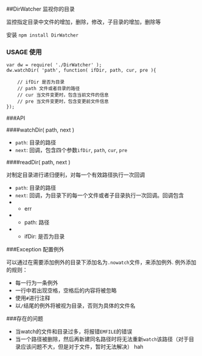 ##DirWatcher 监视你的目录

监控指定目录中文件的增加，删除，修改，子目录的增加，删除等

安装 `npm install DirWatcher`

### USAGE 使用

	var dw = require( './DirWatcher' );
	dw.watchDir( 'path', function( ifDir, path, cur, pre ){
		
		// ifDir 是否为目录
		// path 文件或者目录的路径
		// cur 当文件变更时，包含当前文件的信息
		// pre 当文件变更时，包含变更前文件信息	
	});
	
###API

####watchDir( path, next )

* `path`: 目录的路径
* `next`: 回调，包含四个参数`ifDir`, `path`, `cur`, `pre`

####readDir( path, next )

对制定目录进行递归便利，对每一个有效路径执行一次回调

* `path`: 目录的路径
* `next`: 回调，为目录下的每一个文件或者子目录执行一次回调。回调包含
* * err
* * path: 路径
* * ifDir: 是否为目录

###Exception 配置例外

可以通过在需要添加例外的目录下添加名为`.nowatch`文件，来添加例外. 例外添加的规则：

* 每一行为一条例外
* 一行中若出现空格，空格后的内容将被忽略
* 使用`#`进行注释
* 以`/`结尾的例外将被视为目录，否则为具体的文件名

###存在的问题

* 当watch的文件和目录过多，将报错`EMFILE`的错误
* 当一个路径被删除，然后再新建同名路径时将无法重新`watch`该路径（对于目录应该问题不大，但是对于文件，暂时无法解决）
hah